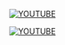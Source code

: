[![YOUTUBE](https://img.youtube.com/vi/OJt6c7njMzI/0.jpg)](https://www.youtube.com/watch?v=OJt6c7njMzI)


[![YOUTUBE](https://img.youtube.com/vi/OJt6c7njMzI)](https://www.youtube.com/watch?v=OJt6c7njMzI)
